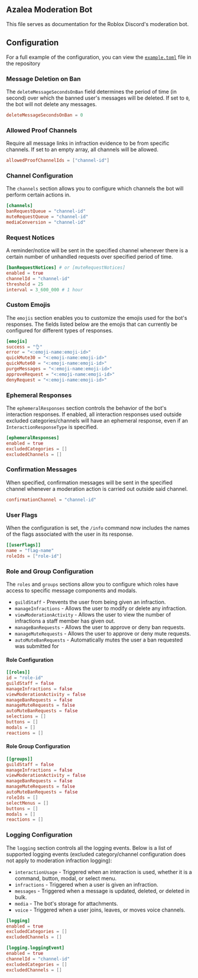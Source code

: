 ## Azalea Moderation Bot

This file serves as documentation for the Roblox Discord's moderation bot.

## Configuration

For a full example of the configuration, you can view the [`example.toml`](config/guilds/example.toml) file in the
repository

### Message Deletion on Ban

The `deleteMessageSecondsOnBan` field determines the period of time (in second) over which the banned user's messages
will be deleted. If set to `0`, the bot will not delete any messages.

```toml
deleteMessageSecondsOnBan = 0
```

### Allowed Proof Channels

Require all message links in infraction evidence to be from specific channels. If set to an empty array, all channels
will be allowed.

```toml
allowedProofChannelIds = ["channel-id"]
```

### Channel Configuration

The `channels` section allows you to configure which channels the bot will perform certain actions in.

```toml
[channels]
banRequestQueue = "channel-id"
muteRequestQueue = "channel-id"
mediaConversion = "channel-id"
```

### Request Notices

A reminder/notice will be sent in the specified channel whenever there is a certain number of unhandled requests over
specified period of time.

```toml
[banRequestNotices] # or [muteRequestNotices]
enabled = true
channelId = "channel-id"
threshold = 25
interval = 3_600_000 # 1 hour
```

### Custom Emojis

The `emojis` section enables you to customize the emojis used for the bot's responses. The fields listed below are the
emojis that can currently be configured for different types of responses.

```toml
[emojis]
success = "👌"
error = "<:emoji-name:emoji-id>"
quickMute30 = "<:emoji-name:emoji-id>"
quickMute60 = "<:emoji-name:emoji-id>"
purgeMessages = "<:emoji-name:emoji-id>"
approveRequest = "<:emoji-name:emoji-id>"
denyRequest = "<:emoji-name:emoji-id>"
```

### Ephemeral Responses

The `ephemeralResponses` section controls the behavior of the bot's interaction responses. If enabled, all interaction
responses used outside excluded categories/channels will have an ephemeral response, even if
an `InteractionResponseType` is specified.

```toml
[ephemeralResponses]
enabled = true
excludedCategories = []
excludedChannels = []
```

### Confirmation Messages

When specified, confirmation messages will be sent in the specified channel whenever a moderation action is carried out
outside said channel.

```toml
confirmationChannel = "channel-id"
```

### User Flags

When the configuration is set, the `/info` command now includes the names of the flags associated with the user in its
response.

```toml
[[userFlags]]
name = "flag-name"
roleIds = ["role-id"]
```

### Role and Group Configuration

The `roles` and `groups` sections allow you to configure which roles have access to specific message components and
modals.

- `guildStaff` - Prevents the user from being given an infraction.
- `manageInfractions` - Allows the user to modify or delete any infraction.
- `viewModerationActivity` - Allows the user to view the number of infractions a staff member has given out.
- `manageBanRequests` - Allows the user to approve or deny ban requests.
- `manageMuteRequests` - Allows the user to approve or deny mute requests.
- `autoMuteBanRequests` - Automatically mutes the user a ban requested was submitted for

#### Role Configuration

```toml
[[roles]]
id = "role-id"
guildStaff = false
manageInfractions = false
viewModerationActivity = false
manageBanRequests = false
manageMuteRequests = false
autoMuteBanRequests = false
selections = []
buttons = []
modals = []
reactions = []
```

#### Role Group Configuration

```toml
[[groups]]
guildStaff = false
manageInfractions = false
viewModerationActivity = false
manageBanRequests = false
manageMuteRequests = false
autoMuteBanRequests = false
roleIds = []
selectMenus = []
buttons = []
modals = []
reactions = []
```

### Logging Configuration

The `logging` section controls all the logging events. Below is a list of supported logging events (excluded
category/channel configuration does not apply to moderation infraction logging):

* `interactionUsage` - Triggered when an interaction is used, whether it is a command, button, modal, or select menu.
* `infractions` - Triggered when a user is given an infraction.
* `messages` - Triggered when a message is updated, deleted, or deleted in bulk.
* `media` - The bot's storage for attachments.
* `voice` - Triggered when a user joins, leaves, or moves voice channels.

```toml
[logging]
enabled = true
excludedCategories = []
excludedChannels = []

[logging.loggingEvent]
enabled = true
channelId = "channel-id"
excludedCategories = []
excludedChannels = []
```